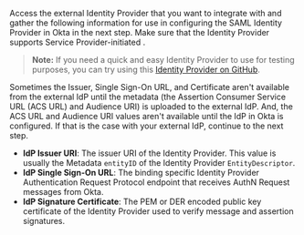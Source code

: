 Access the external <StackSelector snippet="idp" noSelector inline /> Identity Provider that you want to integrate with and gather the following information for use in configuring the SAML Identity Provider in Okta in the next step. Make sure that the <StackSelector snippet="idp" noSelector inline /> Identity Provider supports Service Provider-initiated <StackSelector snippet="idp" noSelector inline />.

> **Note:** If you need a quick and easy <StackSelector snippet="idp" noSelector inline /> Identity Provider to use for testing purposes, you can try using this [<StackSelector snippet="idp" noSelector inline /> Identity Provider on GitHub](https://github.com/mcguinness/saml-idp).

Sometimes the Issuer, Single Sign-On URL, and Certificate aren't available from the external IdP until the metadata (the Assertion Consumer Service URL (ACS URL) and Audience URI) is uploaded to the external IdP. And, the ACS URL and Audience URI values aren't available until the IdP in Okta is configured. If that is the case with your external IdP, continue to the next step.

* **IdP Issuer URI**: The issuer URI of the Identity Provider. This value is usually the <StackSnippet snippet="idp" inline /> Metadata `entityID` of the Identity Provider `EntityDescriptor`.
* **IdP Single Sign-On URL**: The binding specific Identity Provider Authentication Request Protocol endpoint that receives <StackSnippet snippet="idp" inline /> AuthN Request messages from Okta.
* **IdP Signature Certificate**: The PEM or DER encoded public key certificate of the Identity Provider used to verify <StackSnippet snippet="idp" inline /> message and assertion signatures.
